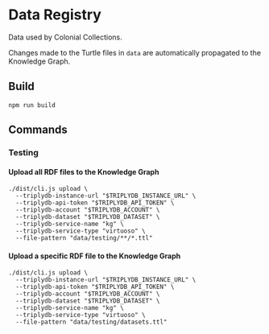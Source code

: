 # Data Registry

Data used by Colonial Collections.

Changes made to the Turtle files in `data` are automatically propagated to the Knowledge Graph.

## Build

    npm run build

## Commands

### Testing

#### Upload all RDF files to the Knowledge Graph

    ./dist/cli.js upload \
      --triplydb-instance-url "$TRIPLYDB_INSTANCE_URL" \
      --triplydb-api-token "$TRIPLYDB_API_TOKEN" \
      --triplydb-account "$TRIPLYDB_ACCOUNT" \
      --triplydb-dataset "$TRIPLYDB_DATASET" \
      --triplydb-service-name "kg" \
      --triplydb-service-type "virtuoso" \
      --file-pattern "data/testing/**/*.ttl"

#### Upload a specific RDF file to the Knowledge Graph

    ./dist/cli.js upload \
      --triplydb-instance-url "$TRIPLYDB_INSTANCE_URL" \
      --triplydb-api-token "$TRIPLYDB_API_TOKEN" \
      --triplydb-account "$TRIPLYDB_ACCOUNT" \
      --triplydb-dataset "$TRIPLYDB_DATASET" \
      --triplydb-service-name "kg" \
      --triplydb-service-type "virtuoso" \
      --file-pattern "data/testing/datasets.ttl"
